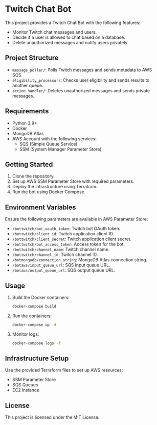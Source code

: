 
# Twitch Chat Bot

This project provides a Twitch Chat Bot with the following features:

- Monitor Twitch chat messages and users.
- Decide if a user is allowed to chat based on a database.
- Delete unauthorized messages and notify users privately.

## Project Structure

- `message_poller/`: Polls Twitch messages and sends metadata to AWS SQS.
- `eligibility_processor/`: Checks user eligibility and sends results to another queue.
- `action_handler/`: Deletes unauthorized messages and sends private messages.

## Requirements

- Python 3.9+
- Docker
- MongoDB Atlas
- AWS Account with the following services:
  - SQS (Simple Queue Service)
  - SSM (System Manager Parameter Store)

## Getting Started

1. Clone the repository.
2. Set up AWS SSM Parameter Store with required parameters.
3. Deploy the infrastructure using Terraform.
4. Run the bot using Docker Compose.

## Environment Variables

Ensure the following parameters are available in AWS Parameter Store:

- `/bottwitch/bot_oauth_token`: Twitch bot OAuth token.
- `/bottwitch/client_id`: Twitch application client ID.
- `/bottwitch/client_secret`: Twitch application client secret.
- `/bottwitch/bot_access_token`: Access token for the bot.
- `/bottwitch/channel_name`: Twitch channel name.
- `/bottwitch/channel_id`: Twitch channel ID.
- `/botmongodb/connection_string`: MongoDB Atlas connection string.
- `/botaws/input_queue_url`: SQS input queue URL.
- `/botaws/output_queue_url`: SQS output queue URL.

## Usage

1. Build the Docker containers:
   ```bash
   docker-compose build
   ```

2. Run the containers:
   ```bash
   docker-compose up -d
   ```

3. Monitor logs:
   ```bash
   docker-compose logs -f
   ```

## Infrastructure Setup

Use the provided Terraform files to set up AWS resources:

- SSM Parameter Store
- SQS Queues
- EC2 Instance

## License

This project is licensed under the MIT License.
